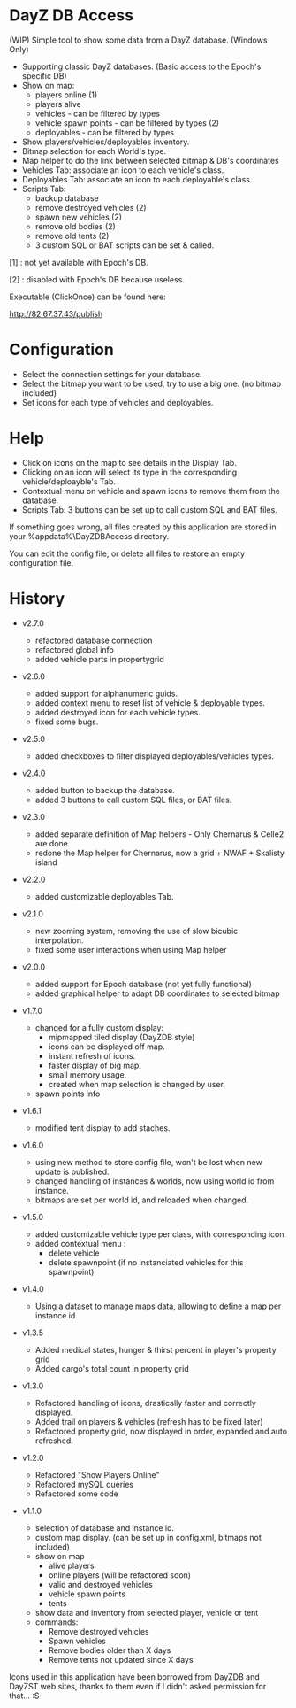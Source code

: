 DayZ DB Access
==============

(WIP) Simple tool to show some data from a DayZ database. (Windows Only)

 - Supporting classic DayZ databases. (Basic access to the Epoch's specific DB)
 - Show on map:
	- players online (1)
	- players alive
	- vehicles - can be filtered by types
	- vehicle spawn points - can be filtered by types (2)
	- deployables - can be filtered by types
 - Show players/vehicles/deployables inventory.
 - Bitmap selection for each World's type.
 - Map helper to do the link between selected bitmap & DB's coordinates
 - Vehicles Tab: associate an icon to each vehicle's class.
 - Deployables Tab: associate an icon to each deployable's class.
 - Scripts Tab:
	- backup database
	- remove destroyed vehicles (2)
	- spawn new vehicles (2)
	- remove old bodies (2)
	- remove old tents (2)
	- 3 custom SQL or BAT scripts can be set & called.

[1] : not yet available with Epoch's DB.

[2] : disabled with Epoch's DB because useless.


Executable (ClickOnce) can be found here:

http://82.67.37.43/publish


Configuration
=============

 - Select the connection settings for your database.
 - Select the bitmap you want to be used, try to use a big one. (no bitmap included)
 - Set icons for each type of vehicles and deployables.

Help
====

 - Click on icons on the map to see details in the Display Tab.
 - Clicking on an icon will select its type in the corresponding vehicle/deploayble's Tab.
 - Contextual menu on vehicle and spawn icons to remove them from the database.
 - Scripts Tab: 3 buttons can be set up to call custom SQL and BAT files.

If something goes wrong, all files created by this application are stored in your %appdata%\DayZDBAccess directory.

You can edit the config file, or delete all files to restore an empty configuration file.


History
=======

 - v2.7.0
	- refactored database connection
	- refactored global info
	- added vehicle parts in propertygrid

 - v2.6.0
	- added support for alphanumeric guids.
	- added context menu to reset list of vehicle & deployable types.
	- added destroyed icon for each vehicle types.
	- fixed some bugs.

 - v2.5.0
	- added checkboxes to filter displayed deployables/vehicles types.

 - v2.4.0
	- added button to backup the database.
	- added 3 buttons to call custom SQL files, or BAT files.

 - v2.3.0
	- added separate definition of Map helpers - Only Chernarus & Celle2 are done
	- redone the Map helper for Chernarus, now a grid + NWAF + Skalisty island

 - v2.2.0
	- added customizable deployables Tab.

 - v2.1.0
 	- new zooming system, removing the use of slow bicubic interpolation.
 	- fixed some user interactions when using Map helper

 - v2.0.0
 	- added support for Epoch database (not yet fully functional)
 	- added graphical helper to adapt DB coordinates to selected bitmap

 - v1.7.0
 	- changed for a fully custom display:
  		- mipmapped tiled display (DayZDB style)
  		- icons can be displayed off map.
  		- instant refresh of icons.
  		- faster display of big map.
  		- small memory usage.
  		- created when map selection is changed by user.
 	- spawn points info

 - v1.6.1
 	- modified tent display to add staches.

 - v1.6.0
 	- using new method to store config file, won't be lost when new update is published.
 	- changed handling of instances & worlds, now using world id from instance.
 	- bitmaps are set per world id, and reloaded when changed.

 - v1.5.0
 	- added customizable vehicle type per class, with corresponding icon.
 	- added contextual menu :
  		- delete vehicle
  		- delete spawnpoint (if no instanciated vehicles for this spawnpoint)

 - v1.4.0
 	- Using a dataset to manage maps data, allowing to define a map per instance id 

 - v1.3.5
 	- Added medical states, hunger & thirst percent in player's property grid
 	- Added cargo's total count in property grid

 - v1.3.0
 	- Refactored handling of icons, drastically faster and correctly displayed.
 	- Added trail on players & vehicles (refresh has to be fixed later)
 	- Refactored property grid, now displayed in order, expanded and auto refreshed.

 - v1.2.0
	- Refactored "Show Players Online"
 	- Refactored mySQL queries
 	- Refactored some code

 - v1.1.0
 	- selection of database and instance id.
 	- custom map display. (can be set up in config.xml, bitmaps not included)
 	- show on map
  		- alive players
  		- online players (will be refactored soon)
  		- valid and destroyed vehicles
  		- vehicle spawn points
  		- tents
 	- show data and inventory from selected player, vehicle or tent
 	- commands:
  		- Remove destroyed vehicles
  		- Spawn vehicles
  		- Remove bodies older than X days
  		- Remove tents not updated since X days

Icons used in this application have been borrowed from DayZDB and DayZST web sites, thanks to them even if I didn't asked permission for that... :S
